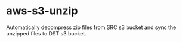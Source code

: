# aws-s3-unzip
Automatically decompress zip files from SRC s3 bucket and sync the unzipped files to DST s3 bucket.

